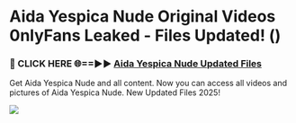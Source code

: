# Aida Yespica Nude Original Videos 0nlyFans Leaked - Files Updated! ()

<h3>🔴 CLICK HERE 🌐==►► <a href="https://tinyurl.com/2p9ay9w9" rel="nofollow">Aida Yespica Nude Updated Files</a></h3>

Get Aida Yespica Nude and all content. Now you can access all videos and pictures of Aida Yespica Nude. New Updated Files 2025!

[![](https://i.imgur.com/KQgVmj3.gif)](https://tinyurl.com/2p9ay9w9)
